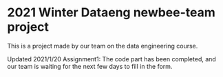 # 2021 Winter Dataeng newbee-team project
This is a project made by our team on the data engineering course.

Updated 2021/1/20 
  Assignment1:
  The code part has been completed, and our team is waiting for the next few days to fill in the form.
